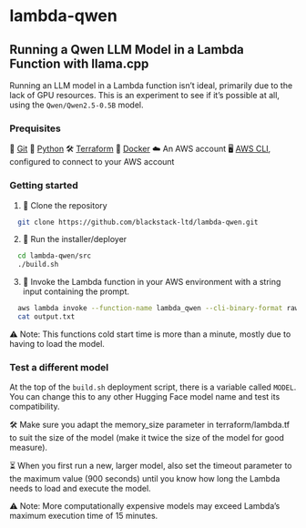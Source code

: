 # lambda-qwen
## Running a Qwen LLM Model in a Lambda Function with llama.cpp

Running an LLM model in a Lambda function isn’t ideal, primarily due to the lack of GPU resources. This is an experiment to see if it’s possible at all, using the `Qwen/Qwen2.5-0.5B` model.

### Prequisites

🔧 [Git](https://git-scm.com/book/en/v2/Getting-Started-Installing-Git)
🐍 [Python](https://www.python.org/downloads/)
🛠️ [Terraform](https://developer.hashicorp.com/terraform/tutorials/aws-get-started/install-cli)
🐳 [Docker](https://www.docker.com/get-started/)
☁️  An AWS account
🖥️ [AWS CLI](https://docs.aws.amazon.com/cli/latest/userguide/getting-started-install.html), configured to connect to your AWS account

### Getting started

1. 📂 Clone the repository

```bash
  git clone https://github.com/blackstack-ltd/lambda-qwen.git
```

2. 🔧 Run the installer/deployer

```bash
  cd lambda-qwen/src
  ./build.sh
```

3. 🚀 Invoke the Lambda function in your AWS environment with a string input containing the prompt.

```bash
  aws lambda invoke --function-name lambda_qwen --cli-binary-format raw-in-base64-out --payload '"Once upon a time ..."' output.txt
  cat output.txt
```

⚠️  Note: This functions cold start time is more than a minute, mostly due to having to load the model.

### Test a different model

At the top of the `build.sh` deployment script, there is a variable called `MODEL`.
You can change this to any other Hugging Face model name and test its compatibility.

🛠️ Make sure you adapt the memory_size parameter in terraform/lambda.tf to suit the size of the model (make it twice the size of the model for good measure).

⏳ When you first run a new, larger model, also set the timeout parameter to the maximum value (900 seconds) until you know how long the Lambda needs to load and execute the model.

⚠️  Note: More computationally expensive models may exceed Lambda’s maximum execution time of 15 minutes.
